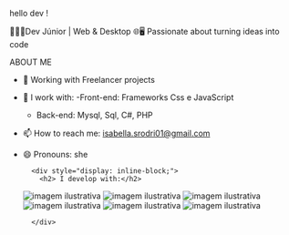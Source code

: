 hello dev !

👩🏼‍💻Dev Júnior | Web & Desktop 🌐🖥️
Passionate about turning ideas into code

ABOUT ME

- 🔭 Working with Freelancer projects
- 🌱 I work with:
    -Front-end: Frameworks Css e JavaScript
    - Back-end: Mysql, Sql, C#, PHP
- 📫 How to reach me: isabella.srodri01@gmail.com
- 😄 Pronouns: she





        <div style="display: inline-block;">
          <h2> I develop with:</h2>
	<img src="https://img.shields.io/badge/HTML5-E34F26?style=for-the-badge&logo=html5&logoColor=white" alt="imagem ilustrativa" >
    <img src="https://img.shields.io/badge/CSS3-1572B6?style=for-the-badge&logo=css3&logoColor=white" alt="imagem ilustrativa">
    <img src="https://img.shields.io/badge/Bootstrap-563D7C?style=for-the-badge&logo=bootstrap&logoColor=white" alt="imagem ilustrativa">    
    <img src="https://img.shields.io/badge/JavaScript-323330?style=for-the-badge&logo=javascript&logoColor=F7DF1E" alt="imagem ilustrativa">
    <img src="https://img.shields.io/badge/PHP-777BB4?style=for-the-badge&logo=php&logoColor=white" alt="imagem ilustrativa">
    <img src="https://img.shields.io/badge/C%23-239120?style=for-the-badge&logo=c-sharp&logoColor=white" alt="imagem ilustrativa">
    
    
        </div>
      
